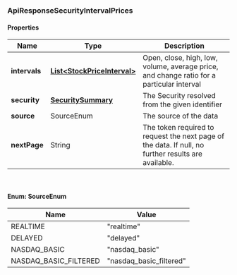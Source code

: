 
[//]: # (CLASS:ApiResponseSecurityIntervalPrices)

[//]: # (KIND:object)

### ApiResponseSecurityIntervalPrices

#### Properties

[//]: # (START_DEFINITION)

Name | Type | Description
------------ | ------------- | -------------
**intervals** | [**List&lt;StockPriceInterval&gt;**](StockPriceInterval.md) | Open, close, high, low, volume, average price, and change ratio for a particular interval &nbsp;
**security** | [**SecuritySummary**](SecuritySummary.md) | The Security resolved from the given identifier &nbsp;
**source** | SourceEnum | The source of the data &nbsp;
**nextPage** | String | The token required to request the next page of the data. If null, no further results are available. &nbsp;

[//]: # (END_DEFINITION)


[//]: # (CONTAINED_CLASS:StockPriceInterval)


[//]: # (CONTAINED_CLASS:SecuritySummary)



<br/>

#### Enum: SourceEnum

Name | Value
---- | -----
REALTIME | &quot;realtime&quot;
DELAYED | &quot;delayed&quot;
NASDAQ_BASIC | &quot;nasdaq_basic&quot;
NASDAQ_BASIC_FILTERED | &quot;nasdaq_basic_filtered&quot;



